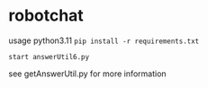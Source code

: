 # robotchat

usage
python3.11
`
pip install -r requirements.txt
`

```
start answerUtil6.py
```

see getAnswerUtil.py for more information
